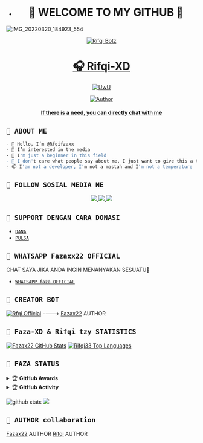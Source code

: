 - <h1 align="center">📱 WELCOME TO MY GITHUB 👋</h1>
![IMG_20220320_184923_554](https://telegra.ph/file/c0cd501fd8efe8fc25eeb.jpg)

<p align="center">
  <a href="https://ibb.co/QQX130c"><img src="http://readme-typing-svg.herokuapp.com?color=1C71FA&center=true&vCenter=true&multiline=false&lines=Salam+One+Heart+😍+From+Indonesia.;I'am+Not+Programmer." alt="Rifqi Botz">

</p>
<h1 align="center">🎧 Rifqi-XD</h1>
<p align="center">
  <a href="https://github.com/Fazax2"><img src="http://readme-typing-svg.herokuapp.com?color=FFFFFF&center=true&vCenter=true&multiline=false&lines=Hello+Guys!+Im+owner+Rifqi+Bot;My+Name+is+🎧 Faza;Learning+JavaScript!;Please+Support+Me+With+Donate;Thanks🥰" alt="UwU">
</p>

<p align="center">
<a href="https://github.com/Fazax22"><img title="Author" src="https://img.shields.io/badge/FAZA-Ofc-blue.svg?style=for-the-badge&logo=github"></a>
 </p>
 <h4 align="center">
  <a
  <a href="https://wa.me/6288228085134">If there is a need, you can directly chat with me </a>
</h4>
</p>


## ```📱 ABOUT ME```
```bash
- 👋 Hello, I’m @Rfqifzaxx
- 👀 I’m interested in the media
- 🌱 I'm just a beginner in this field
- 💞️ I don't care what people say about me, I just want to give this a try
- 📫 I'am not a developer, I'm not a mastah and I'm not a temperature
```

## ```📱 FOLLOW SOSIAL MEDIA ME```
<p align="center">
<a href="https://instagram.com/mrifqifaza"><img src="https://img.shields.io/badge/INSTAGRAM-E4405F?style=for-the-badge&logo=instagram&logoColor=white"/> 
<a href="https://wa.me/6288228085134"><img src="https://img.shields.io/badge/WhatsApp-25D366?style=for-the-badge&logo=whatsapp&logoColor=white" />
<a href="https://github.com/Fazax2"><img src="https://img.shields.io/badge/TIKTOK-black?style=for-the-badge&logo=tiktok&logoColor=ff000000&link=https://tiktok.com/@unfaedahkan" /></a>
</p>

## ```📱 SUPPORT DENGAN CARA DONASI```

- [`DANA`](https://wa.me/6288228085134?text=banh+ini+nomor+nya+kah+088228085134+?)
- [`PULSA`](https://wa.me/6288228085134?text=banh+ini+nomor+nya+kah+088228085134+?)

  
## ```📱 WHATSAPP Fazaxx22 OFFICIAL```
  CHAT SAYA JIKA ANDA INGIN MENANYAKAN SESUATU🚀
- [`WHATSAPP faza OFFICIAL`](https://wa.me/6288228085134?text=Assalamualaikum+Banh+faza+OFFICIAL)

## ```📮 CREATOR BOT```
 [![Rfqi Official](https://github.com/Fazax22.png?size=200)](https://github.com/Fazax22) 
---->
[Fazax22](https://github.com/Fazax22)
  AUTHOR
  
## ```📮 Faza-XD & Rifqi tzy STATISTICS```

[![Fazax22 GitHub Stats](https://github-readme-stats.vercel.app/api?username=Faza-XD&show_icons=true&hide=issues&theme=radical)](https://github-readme-stats.vercel.app)
[![Rifqi33 Top Languages](https://github-readme-stats.vercel.app/api/top-langs?username=Rifqi-XD&layout=compact&theme=radical)](https://github-readme-stats.vercel.app)

  ## ```📮 FAZA STATUS```
  
 <details>
    <summary>&#127942 <b>GitHub Awards</b></summary><br/>

![Github Trophy](https://github-profile-trophy.vercel.app/?username=Rifqi33)

</details>

<details>
    <summary>&#127942 <b>GitHub Activity</b></summary><br/>

![Metrics](https://metrics.lecoq.io/krizynOfc template=classic&repositories.forks=true&languages=1&languages.colors=github&languages.threshold=0%25&config.timezone=Asia%2FJakarta)

</details> 

![github stats](https://github-readme-stats.vercel.app/api?username=Fzaax22&show_icons=true)
<img src="https://github-readme-stats.vercel.app/api/top-langs/?username=kahfiofc&theme=vue">


## ```📮 AUTHOR collaboration```
 
  [Fazax22](https://github.com/Fazax22)
   AUTHOR
  [Rifqi](https://github.com/Rifqi33)
   AUTHOR

<!---
SEE YOUU HEHEHEHEH :3
--->
